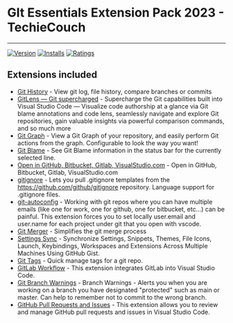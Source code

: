 # GIt Essentials Extension Pack 2023 - TechieCouch

---

[![Version](https://vsmarketplacebadges.dev/version/TechieCouch.git-essentials.png)](https://marketplace.visualstudio.com/items?itemName=TechieCouch.git-essentials)
[![Installs](https://vsmarketplacebadges.dev/installs/TechieCouch.git-essentials.png)](https://marketplace.visualstudio.com/items?itemName=TechieCouch.git-essentials)
[![Ratings](https://vsmarketplacebadges.dev/downloads/TechieCouch.git-essentials.png)](https://marketplace.visualstudio.com/items?itemName=TechieCouch.git-essentials)

## Extensions included

- [Git History](https://marketplace.visualstudio.com/items?itemName=donjayamanne.githistory) - View git log, file history, compare branches or commits
- [GitLens — Git supercharged](https://marketplace.visualstudio.com/items?itemName=eamodio.gitlens) - Supercharge the Git capabilities built into Visual Studio Code — Visualize code authorship at a glance via Git blame annotations and code lens, seamlessly navigate and explore Git repositories, gain valuable insights via powerful comparison commands, and so much more
- [Git Graph](https://marketplace.visualstudio.com/items?itemName=mhutchie.git-graph) - View a Git Graph of your repository, and easily perform Git actions from the graph. Configurable to look the way you want!
- [Git Blame](https://marketplace.visualstudio.com/items?itemName=waderyan.gitblame) - See Git Blame information in the status bar for the currently selected line.
- [Open in GitHub, Bitbucket, Gitlab, VisualStudio.com](https://marketplace.visualstudio.com/items?itemName=ziyasal.vscode-open-in-github) - Open in GitHub, Bitbucket, Gitlab, VisualStudio.com
- [gitignore](https://marketplace.visualstudio.com/items?itemName=codezombiech.gitignore) - Lets you pull .gitignore templates from the <https://github.com/github/gitignore> repository. Language support for .gitignore files.
- [git-autoconfig](https://marketplace.visualstudio.com/items?itemName=shyykoserhiy.git-autoconfig) - Working with git repos where you can have multiple emails (like one for work, one for github, one for bitbucket, etc...) can be painful. This extension forces you to set locally user.email and user.name for each project under git that you open with vscode.
- [Git Merger](https://marketplace.visualstudio.com/items?itemName=shaharkazaz.git-merger) - Simplifies the git merge process
- [Settings Sync](https://marketplace.visualstudio.com/items?itemName=Shan.code-settings-sync) - Synchronize Settings, Snippets, Themes, File Icons, Launch, Keybindings, Workspaces and Extensions Across Multiple Machines Using GitHub Gist.
- [Git Tags](https://marketplace.visualstudio.com/items?itemName=howardzuo.vscode-git-tags) - Quick manage tags for a git repo.
- [GitLab Workflow](https://marketplace.visualstudio.com/items?itemName=GitLab.gitlab-workflow) - This extension integrates GitLab into Visual Studio Code.
- [Git Branch Warnings](https://marketplace.visualstudio.com/items?itemName=GitLab.gitlab-workflow) - Branch Warnings - Alerts you when you are working on a branch you have designated "protected" such as main or master. Can help to remember not to commit to the wrong branch.
- [GitHub Pull Requests and Issues](https://marketplace.visualstudio.com/items?itemName=GitHub.vscode-pull-request-github) - This extension allows you to review and manage GitHub pull requests and issues in Visual Studio Code.
